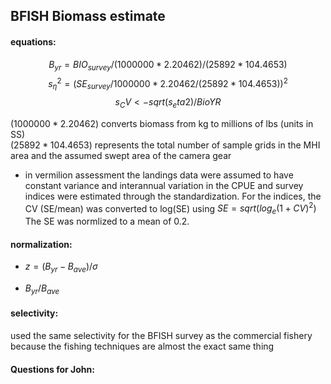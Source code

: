 ## BFISH Biomass estimate 

#### equations: 
$$ 
B_{yr} = BIO_{survey} / (1000000 * 2.20462) /(25892*104.4653)  
$$
$$
s_\eta^2 = (SE_{survey}/1000000*2.20462/(25892*104.4653))^2  
$$
$$
s_CV <- sqrt(s_eta2)/BioYR
$$


$(1000000 * 2.20462)$ converts biomass from kg to millions of lbs (units in SS)  
$(25892*104.4653)$ represents the total number of sample grids in the MHI area and the assumed swept area of the camera gear 

* in vermilion assessment the landings data were assumed to have constant variance and interannual variation in the CPUE and survey indices were estimated through the standardization. For the indices, the CV (SE/mean) was converted to log(SE) using $SE = sqrt(log_e(1+CV)^2)$ The SE was normlized to a mean of 0.2. 



#### normalization:  
* $z = (B_{yr}-B_{ave})/\sigma$  
      
* $B_{yr}/B_{ave}$ 


#### selectivity:  
used the same selectivity for the BFISH survey as the commercial fishery because the fishing techniques are almost the exact same thing


#### Questions for John:  

